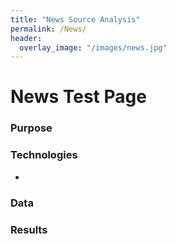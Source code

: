 ```yaml
---
title: "News Source Analysis"
permalink: /News/
header:
  overlay_image: "/images/news.jpg"
---
```

# News Test Page

### Purpose

### Technologies
* 

### Data

### Results